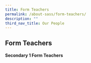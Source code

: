 ```yaml
---
title: Form Teachers
permalink: /about-sass/form-teachers/
description: ""
third_nav_title: Our People
---
```

## Form Teachers

#### Secondary 1 Form Teachers


